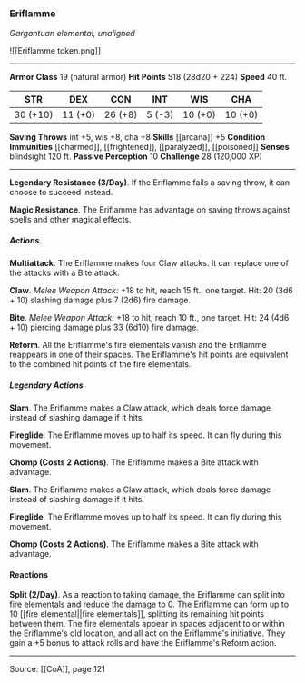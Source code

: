 ### Eriflamme
_Gargantuan elemental, unaligned_

![[Eriflamme token.png]]


---

**Armor Class** 19 (natural armor)
**Hit Points** 518 (28d20 + 224)
**Speed** 40 ft.

| STR     | DEX     | CON     | INT     | WIS     | CHA     |
|---------|---------|---------|---------|---------|---------|
| 30 (+10) | 11 (+0) | 26 (+8) | 5 (-3) | 10 (+0) | 10 (+0) |

**Saving Throws** int +5, wis +8, cha +8
**Skills** [[arcana]] +5
**Condition Immunities** [[charmed]], [[frightened]], [[paralyzed]], [[poisoned]]
**Senses** blindsight 120 ft.
**Passive Perception** 10
**Challenge** 28 (120,000 XP)

---

**Legendary Resistance (3/Day)**. If the Eriflamme fails a saving throw, it can choose to succeed instead.

**Magic Resistance**. The Eriflamme has advantage on saving throws against spells and other magical effects.

##### Actions
**Multiattack**. The Eriflamme makes four Claw attacks. It can replace one of the attacks with a Bite attack.

**Claw**. _Melee Weapon Attack:_ +18 to hit, reach 15 ft., one target. Hit: 20 (3d6 + 10) slashing damage plus 7 (2d6) fire damage.

**Bite**. _Melee Weapon Attack:_ +18 to hit, reach 10 ft., one target. Hit: 24 (4d6 + 10) piercing damage plus 33 (6d10) fire damage.

**Reform**. All the Eriflamme's fire elementals vanish and the Eriflamme reappears in one of their spaces. The Eriflamme's hit points are equivalent to the combined hit points of the fire elementals.

##### Legendary Actions
**Slam**. The Eriflamme makes a Claw attack, which deals force damage instead of slashing damage if it hits.

**Fireglide**. The Eriflamme moves up to half its speed. It can fly during this movement.

**Chomp (Costs 2 Actions)**. The Eriflamme makes a Bite attack with advantage.

**Slam**. The Eriflamme makes a Claw attack, which deals force damage instead of slashing damage if it hits.

**Fireglide**. The Eriflamme moves up to half its speed. It can fly during this movement.

**Chomp (Costs 2 Actions)**. The Eriflamme makes a Bite attack with advantage.

#### Reactions
**Split (2/Day)**. As a reaction to taking damage, the Eriflamme can split into fire elementals and reduce the damage to 0. The Eriflamme can form up to 10 [[fire elemental||fire elementals]], splitting its remaining hit points between them. The fire elementals appear in spaces adjacent to or within the Eriflamme's old location, and all act on the Eriflamme's initiative. They gain a +5 bonus to attack rolls and have the Eriflamme's Reform action.


---

Source: [[CoA]], page 121